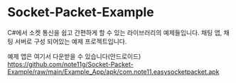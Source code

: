 # Socket-Packet-Example

C#에서 소켓 통신을 쉽고 간편하게 할 수 있는 라이브러리의 예제들입니다.
채팅 앱, 채팅 서버로 구성 되어있는 예제 프로젝트입니다.

예제 앱은 여기서 다운받을 수 있습니다(안드로이드)
https://github.com/note11g/Socket-Packet-Example/raw/main/Example_App/apk/com.note11.easysocketpacket.apk
